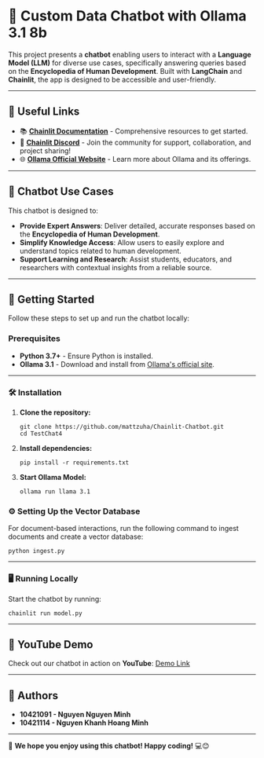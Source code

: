 
# 🤖 **Custom Data Chatbot with Ollama 3.1 8b**  

This project presents a **chatbot** enabling users to interact with a **Language Model (LLM)** for diverse use cases, specifically answering queries based on the **Encyclopedia of Human Development**. Built with **LangChain** and **Chainlit**, the app is designed to be accessible and user-friendly.  

---

## 🔗 **Useful Links**  
- 📚 **[Chainlit Documentation](https://docs.chainlit.io)** - Comprehensive resources to get started.  
- 💬 **[Chainlit Discord](https://discord.gg/k73SQ3FyUh)** - Join the community for support, collaboration, and project sharing!  
- 🌐 **[Ollama Official Website](https://ollama.ai)** - Learn more about Ollama and its offerings.  

---

## 💬 **Chatbot Use Cases**  
This chatbot is designed to:  
- **Provide Expert Answers**: Deliver detailed, accurate responses based on the **Encyclopedia of Human Development**.  
- **Simplify Knowledge Access**: Allow users to easily explore and understand topics related to human development.  
- **Support Learning and Research**: Assist students, educators, and researchers with contextual insights from a reliable source.  

---

## 🚀 **Getting Started**  
Follow these steps to set up and run the chatbot locally:  

### **Prerequisites**  
- **Python 3.7+** - Ensure Python is installed.  
- **Ollama 3.1** - Download and install from [Ollama's official site](https://www.ollama.ai).  

---

### 🛠️ **Installation**  

1. **Clone the repository:**  
   ```shell  
   git clone https://github.com/mattzuha/Chainlit-Chatbot.git  
   cd TestChat4  
   ```  

2. **Install dependencies:**  
   ```shell  
   pip install -r requirements.txt  
   ```  

3. **Start Ollama Model:**  
   ```shell  
   ollama run llama 3.1  
   ```  

### ⚙️ **Setting Up the Vector Database**  
For document-based interactions, run the following command to ingest documents and create a vector database:  
```shell  
python ingest.py  
```  

---

### 🖥️ **Running Locally**  
Start the chatbot by running:  
```shell  
chainlit run model.py  
```  

---

## 🎥 **YouTube Demo**  
Check out our chatbot in action on **YouTube**: [Demo Link](https://www.youtube.com/watch?v=z0TeFWldKLk)  

---

## 👤 **Authors**  
- **10421091 - Nguyen Nguyen Minh**  
- **10421114 - Nguyen Khanh Hoang Minh**  

---  

🎉 **We hope you enjoy using this chatbot! Happy coding!** 💻😊  
